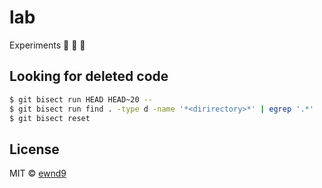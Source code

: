 # lab

Experiments :santa: :santa: :santa:

## Looking for deleted code

```sh
$ git bisect run HEAD HEAD~20 --
$ git bisect run find . -type d -name '*<dirirectory>*' | egrep '.*'
$ git bisect reset
```

## License

MIT © [ewnd9](http://ewnd9.com)

